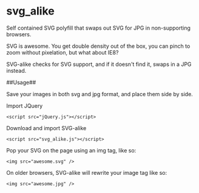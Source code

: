 svg_alike
=========

Self contained SVG polyfill that swaps out SVG for JPG in non-supporting browsers.

SVG is awesome. You get double density out of the box, you can pinch to zoom without pixelation, but what about IE8?

SVG-alike checks for SVG support, and if it doesn't find it, swaps in a JPG instead.

##Usage##

Save your images in both svg and jpg format, and place them side by side.

Import JQuery

    <script src="jQuery.js"></script>

Download and import SVG-alike

    <script src="svg_alike.js"></script>

Pop your SVG on the page using an img tag, like so:

    <img src="awesome.svg" />

On older browsers, SVG-alike will rewrite your image tag like so:

    <img src="awesome.jpg" />